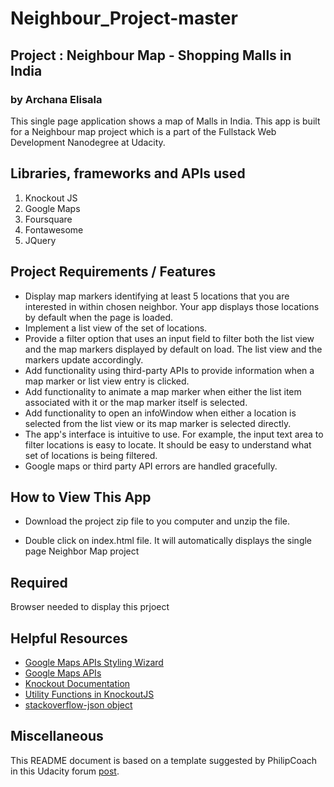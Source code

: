 # Neighbour_Project-master
## Project : Neighbour Map - Shopping Malls in India
### by Archana Elisala
This single page application shows a map of Malls in India. This app is built for a Neighbour map project which is a part of the Fullstack Web Development Nanodegree at Udacity.

## Libraries, frameworks and APIs used
1. Knockout JS
2. Google Maps
3. Foursquare 
4. Fontawesome
5. JQuery

## Project Requirements / Features

* Display map markers identifying at least 5 locations that you are interested in within chosen neighbor. Your app displays those locations by default when the page is loaded.
* Implement a list view of the set of locations.
* Provide a filter option that uses an input field to filter both the list view and the map markers displayed by default on load. The list view and the markers update accordingly.
* Add functionality using third-party APIs to provide information when a map marker or list view entry is clicked.
* Add functionality to animate a map marker when either the list item associated with it or the map marker itself is selected.
* Add functionality to open an infoWindow when either a location is selected from the list view or its map marker is selected directly.
* The app's interface is intuitive to use. For example, the input text area to filter locations is easy to locate. It should be easy to understand what set of locations is being filtered.
* Google maps or third party API errors are handled gracefully.

## How to View This App

* Download the project zip file to you computer and unzip the file.

* Double click on index.html file. It will automatically displays the single page Neighbor Map project

## Required

Browser needed to display this prjoect

## Helpful Resources

* [Google Maps APIs Styling Wizard](https://mapstyle.withgoogle.com/)
* [Google Maps APIs](https://developers.google.com/maps/)
* [Knockout Documentation](http://knockoutjs.com/documentation/introduction.html)
* [Utility Functions in KnockoutJS](http://www.knockmeout.net/2011/04/utility-functions-in-knockoutjs.html)
* [stackoverflow-json object](https://stackoverflow.com/questions/20117148/how-to-create-json-object-using-string?utm_medium=organic&utm_source=google_rich_qa&utm_campaign=google_rich_qa)


## Miscellaneous

This README document is based on a template suggested by PhilipCoach in this
Udacity forum [post](https://discussions.udacity.com/t/readme-files-in-project-1/23524). 
